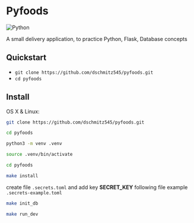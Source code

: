 # Pyfoods

![Python](https://img.shields.io/badge/python-3.8%20%7C%203.9%20%7C%203.10-blue?style=flat-square)


A small delivery application, to practice Python, Flask, Database concepts


## Quickstart

- `git clone https://github.com/dschmitz545/pyfoods.git`
- `cd pyfoods`

## Install

OS X & Linux:

```sh
git clone https://github.com/dschmitz545/pyfoods.git
```
```sh
cd pyfoods
```
```sh
python3 -m venv .venv
```
```sh
source .venv/bin/activate
```
```sh
cd pyfoods
```
```sh
make install
```
create file `.secrets.toml` and add key **SECRET_KEY** following file example `.secrets-example.toml`
```sh
make init_db
```
```sh
make run_dev
```
